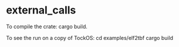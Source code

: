 # external_calls


To compile the crate: cargo build.

To see the run on a copy of TockOS:
cd examples/elf2tbf
cargo build
